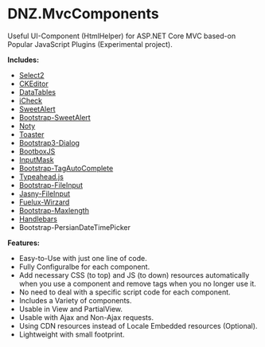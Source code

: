 # DNZ.MvcComponents

Useful UI-Component (HtmlHelper) for ASP.NET Core MVC based-on Popular JavaScript Plugins (Experimental project).

**Includes:**

*   [Select2](https://select2.org/)
*   [CKEditor](https://ckeditor.com/)
*   [DataTables](https://datatables.net/)
*   [iCheck](http://icheck.fronteed.com/)
*   [SweetAlert](https://sweetalert.js.org/)
*   [Bootstrap-SweetAlert](https://lipis.github.io/bootstrap-sweetalert/)
*   [Noty](https://ned.im/noty/)
*   [Toaster](https://codeseven.github.io/toastr/)
*   [Bootstrap3-Dialog](http://nakupanda.github.io/bootstrap3-dialog)
*   [BootboxJS](http://bootboxjs.com/)
*   [InputMask](https://robinherbots.github.io/Inputmask/)
*   [Bootstrap-TagAutoComplete](https://blog.sandglaz.com/bootstrap-tagautocomplete/)
*   [Typeahead.js](http://twitter.github.io/typeahead.js/)
*   [Bootstrap-FileInput](https://plugins.krajee.com/file-input)
*   [Jasny-FileInput](https://www.jasny.net/bootstrap/components/#fileinput)
*   [Fuelux-Wirzard](https://github.com/ExactTarget/fuelux)
*   [Bootstrap-Maxlength](http://mimo84.github.io/bootstrap-maxlength/)
*   [Handlebars](https://handlebarsjs.com/)
*   Bootstrap-PersianDateTimePicker

**Features:**

*   Easy-to-Use with just one line of code.
*   Fully Configuralbe for each component.
*   Add necessary CSS (to top) and JS (to down) resources automatically when you use a component and remove tags when you no longer use it.
*   No need to deal with a specific script code for each component.
*   Includes a Variety of components.
*   Usable in View and PartialView.
*   Usable with Ajax and Non-Ajax requests.
*   Using CDN resources instead of Locale Embedded resources (Optional).
*   Lightweight with small footprint.
